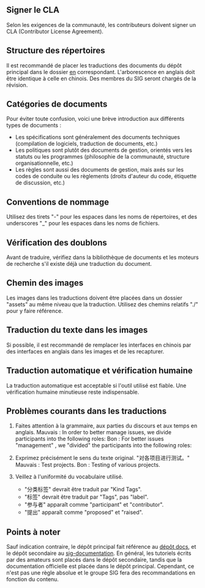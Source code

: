 
## Signer le CLA
Selon les exigences de la communauté, les contributeurs doivent signer un CLA (Contributor License Agreement).

## Structure des répertoires 
Il est recommandé de placer les traductions des documents du dépôt principal dans le dossier [en](https://gitee.com/openkylin/docs/tree/master/en) correspondant. L'arborescence en anglais doit être identique à celle en chinois. Des membres du SIG seront chargés de la révision.

## Catégories de documents
Pour éviter toute confusion, voici une brève introduction aux différents types de documents :
- Les spécifications sont généralement des documents techniques (compilation de logiciels, traduction de documents, etc.)
- Les politiques sont plutôt des documents de gestion, orientés vers les statuts ou les programmes (philosophie de la communauté, structure organisationnelle, etc.) 
- Les règles sont aussi des documents de gestion, mais axés sur les codes de conduite ou les règlements (droits d'auteur du code, étiquette de discussion, etc.)

## Conventions de nommage
Utilisez des tirets "-" pour les espaces dans les noms de répertoires, et des underscores "_" pour les espaces dans les noms de fichiers.

## Vérification des doublons
Avant de traduire, vérifiez dans la bibliothèque de documents et les moteurs de recherche s'il existe déjà une traduction du document.

## Chemin des images
Les images dans les traductions doivent être placées dans un dossier "assets" au même niveau que la traduction. Utilisez des chemins relatifs "./" pour y faire référence.

## Traduction du texte dans les images
Si possible, il est recommandé de remplacer les interfaces en chinois par des interfaces en anglais dans les images et de les recapturer.

## Traduction automatique et vérification humaine  
La traduction automatique est acceptable si l'outil utilisé est fiable. Une vérification humaine minutieuse reste indispensable.

## Problèmes courants dans les traductions
1. Faites attention à la grammaire, aux parties du discours et aux temps en anglais.
   Mauvais : In order to better manage issues, we divide participants into the following roles:
   Bon : For better issues "management" , we "divided" the participants into the following roles:

2. Exprimez précisément le sens du texte original.
   "对各项目进行测试。"
   Mauvais : Test projects.
   Bon : Testing of various projects.

3. Veillez à l'uniformité du vocabulaire utilisé.
   - "分类标签" devrait être traduit par "Kind Tags".
   - "标签" devrait être traduit par "Tags", pas "label".
   - "参与者" apparaît comme "participant" et "contributor".
   - "提出" apparaît comme "proposed" et "raised".

## Points à noter
Sauf indication contraire, le dépôt principal fait référence au [dépôt docs](https://gitee.com/openkylin/docs), et le dépôt secondaire au [sig-documentation](https://gitee.com/openkylin/sig-documentation).
En général, les tutoriels écrits par des amateurs sont placés dans le dépôt secondaire, tandis que la documentation officielle est placée dans le dépôt principal. Cependant, ce n'est pas une règle absolue et le groupe SIG fera des recommandations en fonction du contenu.